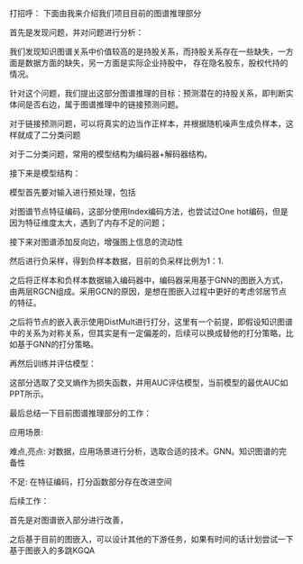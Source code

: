 打招呼：
下面由我来介绍我们项目目前的图谱推理部分

首先是发现问题，并对问题进行分析：

我们发现知识图谱关系中价值较高的是持股关系，而持股关系存在一些缺失，一方面是数据方面的缺失，另一方面是实际企业持股中， 存在隐名股东，股权代持的情况。

针对这个问题，我们提出这部分图谱推理的目标：预测潜在的持股关系，即判断实体间是否右边，属于图谱推理中的链接预测问题。

对于链接预测问题，可以将真实的边当作正样本，并根据随机噪声生成负样本，这样就成了二分类问题

对于二分类问题，常用的模型结构为编码器+解码器结构。

接下来是模型结构：

模型首先要对输入进行预处理，包括

对图谱节点特征编码，这部分使用Index编码方法，也尝试过One hot编码，但是因为特征维度太大，遇到了内存不足的问题；

接下来对图谱添加反向边，增强图上信息的流动性

然后进行负采样，得到负样本数据，目前的负采样比例为1：1.

之后将正样本和负样本数据输入编码器中，编码器采用基于GNN的图嵌入方式，由两层RGCN组成。采用GCN的原因，是想在图嵌入过程中更好的考虑邻居节点的特征。

之后将节点的嵌入表示使用DistMult进行打分，这里有一个前提，即假设知识图谱中的关系为对称关系，但其实是有一定偏差的，后续可以换成替他的打分策略，比如基于GNN的打分策略。

再然后训练并评估模型：

这部分选取了交叉熵作为损失函数，并用AUC评估模型，当前模型的最优AUC如PPT所示。

最后总结一下目前图谱推理部分的工作：

应用场景:

难点,亮点: 对数据，应用场景进行分析，选取合适的技术。GNN。知识图谱的完备性

不足: 在特征编码，打分函数部分存在改进空间

后续工作：

首先是对图谱嵌入部分进行改善，

之后基于目前的图嵌入，可以设计其他的下游任务，如果有时间的话计划尝试一下基于图嵌入的多跳KGQA

